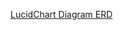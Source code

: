 [LucidChart Diagram ERD](https://lucid.app/lucidchart/49790d79-f807-4152-ae84-698a06cf175c/edit?invitationId=inv_f36ff5bb-f1fb-4701-a594-4b9b5ab3d451)
